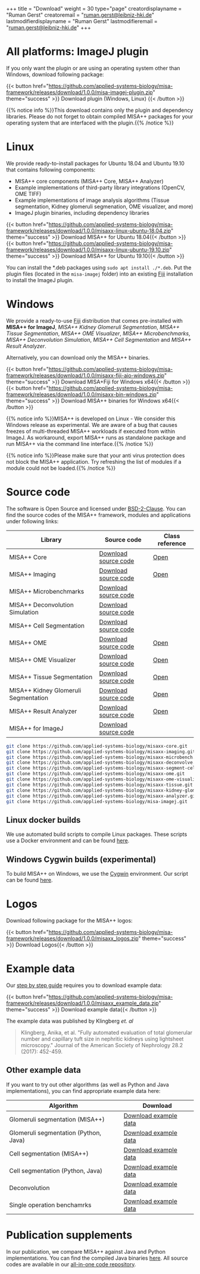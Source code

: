 +++
title = "Download"
weight = 30
type="page"
creatordisplayname = "Ruman Gerst"
creatoremail = "ruman.gerst@leibniz-hki.de"
lastmodifierdisplayname = "Ruman Gerst"
lastmodifieremail = "ruman.gerst@leibniz-hki.de"
+++

# All platforms: ImageJ plugin

If you only want the plugin or are using an operating system other than Windows,
download following package:

{{< button href="https://github.com/applied-systems-biology/misa-framework/releases/download/1.0.0/misa-imagej-plugin.zip" theme="success" >}} Download plugin (Windows, Linux) {{< /button >}}

{{% notice info %}}This download contains only the plugin and dependency libraries. Please do not forget to obtain compiled MISA++ packages for your operating system
that are interfaced with the plugin.{{% /notice %}}

# Linux

We provide ready-to-install packages for Ubuntu 18.04 and Ubuntu 19.10 that contains following components:

* MISA++ core components (MISA++ Core, MISA++ Analyzer)
* Example implementations of third-party library integrations (OpenCV, OME TIFF)
* Example implementations of image analysis algorithms (Tissue segmentation, Kidney glomeruli segmenation, OME visualizer, and more)
* ImageJ plugin binaries, including dependency libraries

{{< button href="https://github.com/applied-systems-biology/misa-framework/releases/download/1.0.0/misaxx-linux-ubuntu-18.04.zip" theme="success" >}} Download MISA++ for Ubuntu 18.04{{< /button >}} {{< button href="https://github.com/applied-systems-biology/misa-framework/releases/download/1.0.0/misaxx-linux-ubuntu-19.10.zip" theme="success" >}} Download MISA++ for Ubuntu 19.10{{< /button >}}

You can install the \*.deb packages using `sudo apt install ./*.deb`. Put the plugin files (located in the `misa-imagej` folder)
into an existing [Fiji](https://fiji.sc/) installation to install the ImageJ plugin.

# Windows

We provide a ready-to-use [Fiji](https://fiji.sc/) distribution that comes pre-installed with
**MISA++ for ImageJ**, *MISA++ Kidney Glomeruli Segmentation*,
*MISA++ Tissue Segmentation*, *MISA++ OME Visualizer*, *MISA++ Microbenchmarks*, *MISA++ Deconvolution Simulation*, *MISA++ Cell Segmentation* and *MISA++ Result Analyzer*.

Alternatively, you can download only the MISA++ binaries.

{{< button href="https://github.com/applied-systems-biology/misa-framework/releases/download/1.0.0/misaxx-fiji-aio-windows.zip" theme="success" >}} Download MISA+Fiji for Windows x64{{< /button >}} {{< button href="https://github.com/applied-systems-biology/misa-framework/releases/download/1.0.0/misaxx-bin-windows.zip" theme="success" >}} Download MISA++ binaries for Windows x64{{< /button >}}

{{% notice info %}}MISA++ is developed on Linux - We consider this Windows release as experimental. We are aware of a bug that causes freezes of multi-threaded MISA++ workloads if executed from within ImageJ.
As workaround, export MISA++ runs as standalone package and run MISA++ via the command line interface.{{% /notice %}}

{{% notice info %}}Please make sure that your anti virus protection does not block the MISA++ application. Try refreshing the list of modules if a module could not be loaded.{{% /notice %}}

# Source code

The software is Open Source and licensed under [BSD-2-Clause](https://opensource.org/licenses/BSD-2-Clause).
You can find the source codes of the MISA++ framework, modules and applications
under following links:

| Library                              | Source code                                                                                                             | Class reference                                                    |
| ------------------------------------ | ----------------------------------------------------------------------------------------------------------------------- | ------------------------------------------------------------------ |
| MISA++ Core                          | <a href="https://github.com/applied-systems-biology/misaxx-core" target="_blank"> Download source code </a>             | <a href="/docs/misaxx-core" target="_blank"> Open </a>             |
| MISA++ Imaging                       | <a href="https://github.com/applied-systems-biology/misaxx-imaging" target="_blank"> Download source code </a>          | <a href="/docs/misaxx-imaging" target="_blank"> Open </a>          |
| MISA++ Microbenchmarks               | <a href="https://github.com/applied-systems-biology/misaxx-microbench" target="_blank"> Download source code</a>        |                                                                    |
| MISA++ Deconvolution Simulation      | <a href="https://github.com/applied-systems-biology/misaxx-deconvolve" target="_blank"> Download source code</a>        |                                                                    |
| MISA++ Cell Segmentation             | <a href="https://github.com/applied-systems-biology/misaxx-segment-cells" target="_blank"> Download source code</a>     |                                                                    |
| MISA++ OME                           | <a href="https://github.com/applied-systems-biology/misaxx-ome" target="_blank"> Download source code </a>              | <a href="/docs/misaxx-ome" target="_blank"> Open </a>              |
| MISA++ OME Visualizer                | <a href="https://github.com/applied-systems-biology/misaxx-ome-visualizer" target="_blank"> Download source code </a>   | <a href="/docs/misaxx-ome-visualizer" target="_blank"> Open </a>   |
| MISA++ Tissue Segmentation           | <a href="https://github.com/applied-systems-biology/misaxx-tissue" target="_blank"> Download source code </a>           | <a href="/docs/misaxx-tissue" target="_blank"> Open </a>           |
| MISA++ Kidney Glomeruli Segmentation | <a href="https://github.com/applied-systems-biology/misaxx-kidney-glomeruli" target="_blank"> Download source code </a> | <a href="/docs/misaxx-kidney-glomeruli" target="_blank"> Open </a> |
| MISA++ Result Analyzer               | <a href="https://github.com/applied-systems-biology/misaxx-analyzer" target="_blank"> Download source code </a>         | <a href="/docs/misaxx-analyzer" target="_blank"> Open </a>         |
| MISA++ for ImageJ                    | <a href="https://github.com/applied-systems-biology/misa-imagej" target="_blank"> Download source code </a>             |                                                                    |


```bash
git clone https://github.com/applied-systems-biology/misaxx-core.git
git clone https://github.com/applied-systems-biology/misaxx-imaging.git
git clone https://github.com/applied-systems-biology/misaxx-microbench.git
git clone https://github.com/applied-systems-biology/misaxx-deconvolve.git
git clone https://github.com/applied-systems-biology/misaxx-segment-cells.git
git clone https://github.com/applied-systems-biology/misaxx-ome.git
git clone https://github.com/applied-systems-biology/misaxx-ome-visualizer.git
git clone https://github.com/applied-systems-biology/misaxx-tissue.git
git clone https://github.com/applied-systems-biology/misaxx-kidney-glomeruli.git
git clone https://github.com/applied-systems-biology/misaxx-analyzer.git
git clone https://github.com/applied-systems-biology/misa-imagej.git
```

## Linux docker builds

We use automated build scripts to compile Linux packages. These scripts use a
Docker environment and can be found [here](https://github.com/applied-systems-biology/misaxx-utils/tree/master/linux-builds).

## Windows Cygwin builds (experimental)

To build MISA++ on Windows, we use the [Cygwin](https://cygwin.com/) environment.
Our script can be found [here](https://github.com/applied-systems-biology/misaxx-utils/tree/master/windows-builds).

# Logos

Download following package for the MISA++ logos:

{{< button href="https://github.com/applied-systems-biology/misa-framework/releases/download/1.0.0/misaxx_logos.zip" theme="success" >}} Download Logos{{< /button >}}

# Example data

Our [step by step guide](/imagej/step-by-step) requires you to download example data:

{{< button href="https://github.com/applied-systems-biology/misa-framework/releases/download/1.0.0/misaxx_example_data.zip" theme="success" >}} Download example data{{< /button >}}

The example data was published by Klingberg *et. al*

> Klingberg, Anika, et al. "Fully automated evaluation of total glomerular number and capillary tuft size in nephritic kidneys using lightsheet microscopy."
Journal of the American Society of Nephrology 28.2 (2017): 452-459.

## Other example data

If you want to try out other algorithms (as well as Python and Java implementations), you can find appropriate example data here:

| Algorithm                             | Download                                                                                                                                                 |
| ------------------------------------- | -------------------------------------------------------------------------------------------------------------------------------------------------------- |
| Glomeruli segmentation (MISA++)       | [Download example data](https://github.com/applied-systems-biology/misa-framework/releases/download/1.0.0/misaxx_kidney_glomeruli_example_data.zip)      |
| Glomeruli segmentation (Python, Java) | [Download example data](https://github.com/applied-systems-biology/misa-framework/releases/download/1.0.0/python_java_kidney_glomeruli_example_data.zip) |
| Cell segmentation (MISA++)            | [Download example data](https://github.com/applied-systems-biology/misa-framework/releases/download/1.0.0/misaxx_segment_cells_example_data.zip)         |
| Cell segmentation (Python, Java)      | [Download example data](https://github.com/applied-systems-biology/misa-framework/releases/download/1.0.0/python_java_segment_cells_example_data.zip)    |
| Deconvolution                         | [Download example data](https://github.com/applied-systems-biology/misa-framework/releases/download/1.0.0/misaxx_deconvolve_example_data.zip)            |
| Single operation benchamrks           | [Download example data](https://github.com/applied-systems-biology/misa-framework/releases/download/1.0.0/misaxx_microbench_example_data.zip)            |

# Publication supplements

In our publication, we compare MISA++ against Java and Python implementations. You can find the compiled Java binaries [here](https://github.com/applied-systems-biology/misa-framework/releases/download/1.0.0/aio-java-imglib2-bin.zip).
All source codes are available in our [all-in-one code repository](https://github.com/applied-systems-biology/misaxx-softwarex-code).
